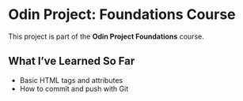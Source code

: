 # Odin Project: Foundations Course

This project is part of the **Odin Project Foundations** course.

## What I’ve Learned So Far

- Basic HTML tags and attributes  
- How to commit and push with Git